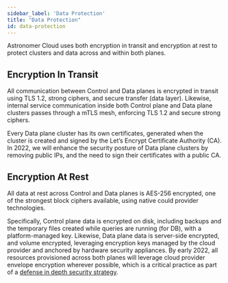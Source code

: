 ```yaml
---
sidebar_label: 'Data Protection'
title: "Data Protection"
id: data-protection
---
```


Astronomer Cloud uses both encryption in transit and encryption at rest to protect clusters and data across and within both planes.

## Encryption In Transit

All communication between Control and Data planes is encrypted in transit using TLS 1.2, strong ciphers, and secure transfer (data layer). Likewise, internal service communication inside both Control plane and Data plane clusters passes through a mTLS mesh, enforcing TLS 1.2 and secure strong ciphers. 

Every Data plane cluster has its own certificates, generated when the cluster is created and signed by the Let’s Encrypt Certificate Authority (CA). In 2022, we will enhance the security posture of Data plane clusters by removing public IPs, and the need to sign their certificates with a public CA. 

## Encryption At Rest

All data at rest across Control and Data planes is AES-256 encrypted, one of the strongest block ciphers available, using native could provider technologies. 

Specifically, Control plane data is encrypted on disk, including backups and the temporary files created while queries are running (for DB), with a platform-managed key. Likewise, Data plane data is server-side encrypted, and volume encrypted, leveraging encryption keys managed by the cloud provider and anchored by hardware security appliances. By early 2022, all resources provisioned across both planes will leverage cloud provider envelope encryption wherever possible, which is a critical practice as part of a [defense in depth security strategy](https://www.us-cert.gov/bsi/articles/knowledge/principles/defense-in-depth).
